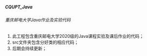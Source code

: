 ##### CQUPT_Java

###### 重庆邮电大学Java作业及实验代码

1. 此工程包含重庆邮电大学2020级的Java课程实验及课后作业的代码；
2. src文件夹包含分好类的相应代码；
3. 后期会持续更新；